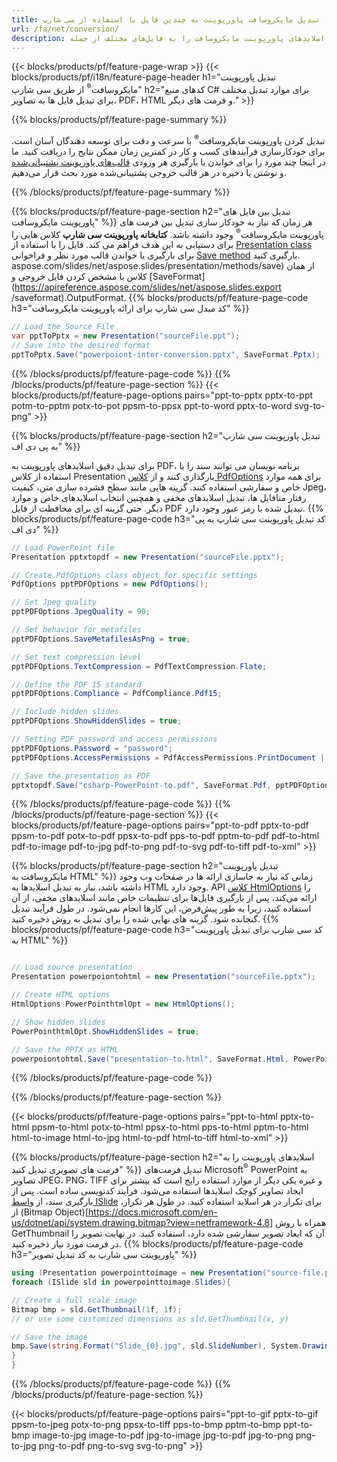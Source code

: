 ```yaml
---
title: تبدیل مایکروسافت پاورپوینت به چندین فایل با استفاده از سی شارپ
url: /fa/net/conversion/
description: اسلایدهای پاورپوینت مایکروسافت را به فایل‌های مختلف از جمله PDF، HTML و فرمت‌های تصویر در .NET Framework، .NET Core، Windows Azure، Mono یا Xamarin تبدیل کنید.
---
```


{{< blocks/products/pf/feature-page-wrap >}}
{{< blocks/products/pf/i18n/feature-page-header h1="تبدیل پاورپوینت مایکروسافت<sup>®</sup> از طریق سی شارپ" h2="کدهای منبع C# برای موارد تبدیل مختلف برای تبدیل فایل ها به تصاویر، PDF، HTML و فرمت های دیگر." >}}

{{% blocks/products/pf/feature-page-summary %}}

تبدیل کردن پاورپوینت مایکروسافت<sup>®</sup> با سرعت و دقت برای توسعه دهندگان آسان است. برای خودکارسازی فرآیندهای کسب و کار در کمترین زمان ممکن نتایج را دریافت کنید. ما در اینجا چند مورد را برای خواندن یا بارگیری هر ورودی [قالب‌های پاورپوینت پشتیبانی‌شده](https://docs.aspose.com/slides/net/supported-file-formats/) و نوشتن یا ذخیره در هر قالب خروجی پشتیبانی‌شده مورد بحث قرار می‌دهیم. 

{{% /blocks/products/pf/feature-page-summary  %}}

{{% blocks/products/pf/feature-page-section  h2="تبدیل بین فایل های پاورپوینت مایکروسافت" %}}
هر زمان که نیاز به خودکار سازی تبدیل بین فرمت های پاورپوینت مایکروسافت<sup>®</sup> وجود داشته باشد. **کتابخانه پاورپوینت سی شارپ** کلاس هایی را برای دستیابی به این هدف فراهم می کند. فایل را با استفاده از [Presentation class](https://apireference.aspose.com/net/slides/aspose.slides/presentation) برای بارگیری یا خواندن قالب مورد نظر و فراخوانی [Save method](https://apireference) بارگیری کنید. aspose.com/slides/net/aspose.slides/presentation/methods/save) از همان کلاس با مشخص کردن فایل خروجی و [SaveFormat](https://apireference.aspose.com/slides/net/aspose.slides.export /saveformat).OutputFormat. 
{{% blocks/products/pf/feature-page-code h3="کد مبدل سی شارپ برای ارائه پاورپوینت مایکروسافت" %}}

```cs
// Load the Source File
var pptToPptx = new Presentation("sourceFile.ppt");
// Save into the desired format
pptToPptx.Save("powerpoiont-inter-conversion.pptx", SaveFormat.Pptx);   
```
{{% /blocks/products/pf/feature-page-code  %}}
{{% /blocks/products/pf/feature-page-section %}}
{{< blocks/products/pf/feature-page-options pairs="ppt-to-pptx pptx-to-ppt potm-to-pptm potx-to-pot ppsm-to-ppsx ppt-to-word pptx-to-word svg-to-png" >}}


{{% blocks/products/pf/feature-page-section  h2="تبدیل پاورپوینت سی شارپ به پی دی اف" %}}

برای تبدیل دقیق اسلایدهای پاورپوینت به PDF، برنامه نویسان می توانند سند را با استفاده از کلاس Presentation بارگذاری کنند و از [کلاس PdfOptions](https://apireference.aspose.com/slides/net/aspose.slides.export/pdfoptions) برای همه موارد خاص و سفارشی استفاده کنند. گزینه هایی مانند سطح فشرده سازی متن، کیفیت Jpeg، رفتار متافایل ها، تبدیل اسلایدهای مخفی و همچنین انتخاب اسلایدهای خاص و موارد دیگر. حتی گزینه ای برای محافظت از فایل PDF تبدیل شده با رمز عبور وجود دارد.
{{% blocks/products/pf/feature-page-code h3="کد تبدیل پاورپوینت سی شارپ به پی دی اف" %}}

```cs
// Load PowerPoint file
Presentation pptxtopdf = new Presentation("sourceFile.pptx");

// Create PdfOptions class object for specific settings
PdfOptions pptPDFOptions = new PdfOptions();

// Set Jpeg quality
pptPDFOptions.JpegQuality = 90;

// Set behavior for metafiles
pptPDFOptions.SaveMetafilesAsPng = true;

// Set text compression level
pptPDFOptions.TextCompression = PdfTextCompression.Flate;

// Define the PDF 15 standard
pptPDFOptions.Compliance = PdfCompliance.Pdf15;

// Include hidden slides
pptPDFOptions.ShowHiddenSlides = true;

// Setting PDF password and access permissions
pptPDFOptions.Password = "password";
pptPDFOptions.AccessPermissions = PdfAccessPermissions.PrintDocument | PdfAccessPermissions.HighQualityPrint;

// Save the presentation as PDF
pptxtopdf.Save("csharp-PowerPoint-to.pdf", SaveFormat.Pdf, pptPDFOptions);

```
{{% /blocks/products/pf/feature-page-code  %}}
{{% /blocks/products/pf/feature-page-section %}}
{{< blocks/products/pf/feature-page-options pairs="ppt-to-pdf pptx-to-pdf ppsm-to-pdf potx-to-pdf ppsx-to-pdf pps-to-pdf pptm-to-pdf pdf-to-html pdf-to-image pdf-to-jpg pdf-to-png pdf-to-svg pdf-to-tiff pdf-to-xml" >}}


{{% blocks/products/pf/feature-page-section  h2="تبدیل پاورپوینت مایکروسافت به HTML" %}}
زمانی که نیاز به جاسازی ارائه ها در صفحات وب وجود داشته باشد، نیاز به تبدیل اسلایدها به HTML وجود دارد. API [کلاس HtmlOptions](https://apireference.aspose.com/slides/net/aspose.slides.export/htmloptions) را ارائه می‌کند، پس از بارگیری فایل‌ها برای تنظیمات خاص مانند اسلایدهای مخفی، از آن استفاده کنید، زیرا به طور پیش‌فرض، این کارها انجام نمی‌شود. در طول فرآیند تبدیل گنجانده شود. گزینه های نهایی شده را برای تبدیل به روش ذخیره کنید.
{{% blocks/products/pf/feature-page-code h3="کد سی شارپ برای تبدیل پاورپوینت به HTML" %}}

```cs

// Load source presentation 
Presentation powerpoiontohtml = new Presentation("sourceFile.pptx");

// Create HTML options
HtmlOptions PowerPointhtmlOpt = new HtmlOptions();

// Show hidden slides
PowerPointhtmlOpt.ShowHiddenSlides = true;

// Save the PPTX as HTML
powerpoiontohtml.Save("presentation-to.html", SaveFormat.Html, PowerPointhtmlOpt); 

```
{{% /blocks/products/pf/feature-page-code %}}

{{% /blocks/products/pf/feature-page-section %}}

{{< blocks/products/pf/feature-page-options pairs="ppt-to-html pptx-to-html ppsm-to-html potx-to-html ppsx-to-html pps-to-html pptm-to-html html-to-image html-to-jpg html-to-pdf html-to-tiff html-to-xml" >}}

{{% blocks/products/pf/feature-page-section  h2="اسلایدهای پاورپوینت را به فرمت های تصویری تبدیل کنید" %}}
تبدیل فرمت‌های Microsoft<sup>®</sup> PowerPoint به تصاویر JPEG، PNG، TIFF و غیره یکی دیگر از موارد استفاده رایج است که بیشتر برای ایجاد تصاویر کوچک اسلایدها استفاده می‌شود. فرآیند کدنویسی ساده است. پس از بارگیری سند، از [واسط ISlide](https://apireference.aspose.com/net/slides/aspose.slides/islide) برای تکرار در هر اسلاید استفاده کنید. در طول هر تکرار، از (Bitmap Object)[https://docs.microsoft.com/en-us/dotnet/api/system.drawing.bitmap?view=netframework-4.8] همراه با روش GetThumbnail آن که ابعاد تصویر سفارشی شده دارد، استفاده کنید. در نهایت تصویر را در فرمت مورد نیاز ذخیره کنید.
{{% blocks/products/pf/feature-page-code h3="پاورپوینت سی شارپ به کد تبدیل تصویر" %}}
```cs
using (Presentation powerpointtoimage = new Presentation("source-file.ppt")){
foreach (ISlide sld in powerpointtoimage.Slides){

// Create a full scale image
Bitmap bmp = sld.GetThumbnail(1f, 1f);
// or use some customized dimensions as sld.GetThumbnail(x, y)

// Save the image
bmp.Save(string.Format("Slide_{0}.jpg", sld.SlideNumber), System.Drawing.Imaging.ImageFormat.Jpeg);
}
}
```
{{% /blocks/products/pf/feature-page-code %}}
{{% /blocks/products/pf/feature-page-section %}}

{{< blocks/products/pf/feature-page-options pairs="ppt-to-gif pptx-to-gif ppsm-to-jpeg potx-to-png ppsx-to-tiff pps-to-bmp pptm-to-bmp ppt-to-bmp image-to-jpg image-to-pdf jpg-to-image jpg-to-pdf jpg-to-png png-to-jpg png-to-pdf png-to-svg svg-to-png" >}}